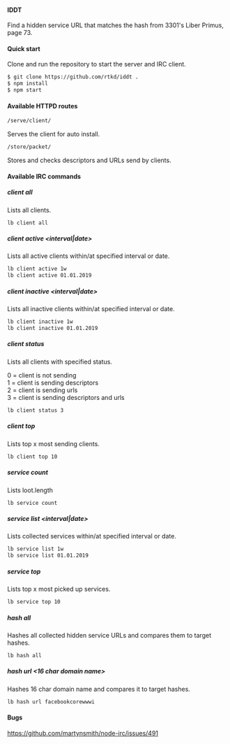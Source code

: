 #### IDDT ####

Find a hidden service URL that matches the hash from 3301's Liber Primus, page 73.

#### Quick start ####

Clone and run the repository to start the server and IRC client.

```bash
$ git clone https://github.com/rtkd/iddt .
$ npm install
$ npm start
```

#### Available HTTPD routes ####

```bash
/serve/client/
```
Serves the client for auto install.

```bash
/store/packet/
```
Stores and checks descriptors and URLs send by clients.

#### Available IRC commands ####

##### client all #####

Lists all clients.

```bash
lb client all
```

##### client active <interval|date> #####

Lists all active clients within/at specified interval or date.

```bash
lb client active 1w
lb client active 01.01.2019
```

##### client inactive <interval|date> #####

Lists all inactive clients within/at specified interval or date.

```bash
lb client inactive 1w
lb client inactive 01.01.2019
```

##### client status #####

Lists all clients with specified status.<br>

0 = client is not sending<br>
1 = client is sending descriptors<br>
2 = client is sending urls<br>
3 = client is sending descriptors and urls

```bash
lb client status 3
```

##### client top <integer> #####

Lists top x most sending clients.

```bash
lb client top 10
```

##### service count #####

Lists loot.length

```bash
lb service count
```

##### service list <interval|date> #####

Lists collected services within/at specified interval or date.

```bash
lb service list 1w
lb service list 01.01.2019
```

##### service top #####

Lists top x most picked up services.

```bash
lb service top 10
```

##### hash all #####

Hashes all collected hidden service URLs and compares them to target hashes.

```bash
lb hash all
```

##### hash url <16 char domain name> #####

Hashes 16 char domain name and compares it to target hashes.

```bash
lb hash url facebookcorewwwi
```

#### Bugs ####

https://github.com/martynsmith/node-irc/issues/491
